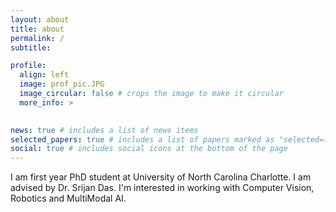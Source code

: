 ```yaml
---
layout: about
title: about
permalink: /
subtitle: 

profile:
  align: left
  image: prof_pic.JPG
  image_circular: false # crops the image to make it circular
  more_info: >
    

news: true # includes a list of news items
selected_papers: true # includes a list of papers marked as "selected={true}"
social: true # includes social icons at the bottom of the page
---
```


I am first year PhD student at University of North Carolina Charlotte. I am advised by Dr. Srijan Das. I'm  interested in working with Computer Vision, Robotics and MultiModal AI.
    
<!-- 
Link to your social media connections, too. This theme is set up to use [Font Awesome icons](https://fontawesome.com/) and [Academicons](https://jpswalsh.github.io/academicons/), like the ones below. Add your Facebook, Twitter, LinkedIn, Google Scholar, or just disable all of them. -->
